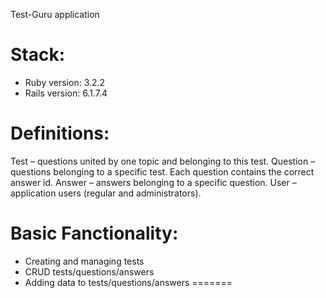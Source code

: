 Test-Guru application

# Stack:
* Ruby version: 3.2.2
* Rails version: 6.1.7.4


# Definitions:
Test – questions united by one topic and belonging to this test.
Question – questions belonging to a specific test. Each question contains the correct answer id.
Answer – answers belonging to a specific question.
User – application users (regular and administrators).

# Basic Fanctionality:
 - Creating and managing tests
 - CRUD tests/questions/answers
 - Adding data to tests/questions/answers
=======
